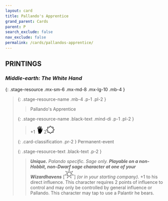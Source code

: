 ```yaml
---
layout: card
title: Pallando's Apprentice
grand_parent: Cards
parent: P
search_exclude: false
nav_exclude: false
permalink: /cards/pallandos-apprentice/
---
```


## PRINTINGS


### _Middle-earth: The White Hand_

{: .stage-resource .mx-sm-6 .mx-md-8 .mx-lg-10 .mb-4 }
> {: .stage-resource-name .mb-4 .p-1 .pl-2 }
> > <div class="card-mp"></div>
> > <div class="card-name">Pallando's Apprentice</div>
>
> {: .stage-resource-name .black-text .mind-di .p-1 .pl-2 }
> > +1 ![](/assets/images/di.svg) 2![](/assets/images/stage-point.svg)
>
> {: .card-classification .pr-2 }
> Permanent-event
>
> {: .stage-resource-text .black-text .p-2 }
> > _**Unique.**_ _Palando specific._ _Sage only._ ***Playable on a non-Hobbit, non-Dwarf sage character at one of your Wizardhavens*** \[![](/assets/images/free-haven.svg)] _(or in your starting company)._ +1 to his direct influence. This character requires 2 points of influence to control and may only be controlled by general influence or Pallando. This character may tap to use a Palantir he bears. 
> 
